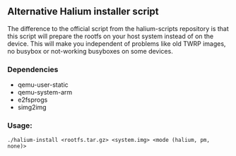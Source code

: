 ## Alternative Halium installer script

The difference to the official script from the halium-scripts repository is that this script will prepare the rootfs on your host system instead of on the device. This will make you independent of problems like old TWRP images, no busybox or not-working busyboxes on some devices.

### Dependencies

* qemu-user-static
* qemu-system-arm
* e2fsprogs
* simg2img

### Usage:
```
./halium-install <rootfs.tar.gz> <system.img> <mode (halium, pm, none)>
```

